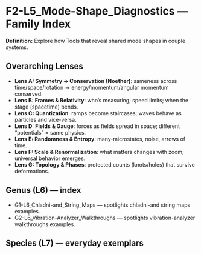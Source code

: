 # F2-L5_Mode-Shape_Diagnostics — Family Index
**Definition:** Explore how Tools that reveal shared mode shapes in couple systems.

## Overarching Lenses

- **Lens A: Symmetry -> Conservation (Noether)**: sameness across time/space/rotation → energy/momentum/angular momentum conserved.
- **Lens B: Frames & Relativity**: who’s measuring; speed limits; when the stage (spacetime) bends.
- **Lens C: Quantization**: ramps become staircases; waves behave as particles and vice-versa.
- **Lens D: Fields & Gauge**: forces as fields spread in space; different “potentials” = same physics.
- **Lens E: Randomness & Entropy**: many-microstates, noise, arrows of time.
- **Lens F: Scale & Renormalization**: what matters changes with zoom; universal behavior emerges.
- **Lens G: Topology & Phases**: protected counts (knots/holes) that survive deformations.

## Genus (L6) — index
- G1-L6_Chladni-and_String_Maps — spotlights chladni-and string maps examples.
- G2-L6_Vibration-Analyzer_Walkthroughs — spotlights vibration-analyzer walkthroughs examples.

## Species (L7) — everyday exemplars
